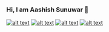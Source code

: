 ### Hi, I am Aashish Sunuwar 👋

<!--
**aashish-sunuwar/aashish-sunuwar** is a ✨ _special_ ✨ repository because its `README.md` (this file) appears on your GitHub profile.

- 🌱 I’m currently studying Bachelor in Computer Science in Herald College Kathmandu.

- 📫 How to reach me:<!-- Please don't remove this: Grab your social icons from https://github.com/carlsednaoui/gitsocial -->

<!-- display the social media buttons in your README -->

[![alt text][1.1]][1]
[![alt text][2.1]][2]
[![alt text][3.1]][3]
[![alt text][4.1]][4]


<!-- links to social media icons -->
<!-- no need to change these -->

<!-- icons with padding -->

[1.1]: http://i.imgur.com/tXSoThF.png (twitter icon with padding)
[2.1]: http://i.imgur.com/P3YfQoD.png (facebook icon with padding)
[3.1]: http://i.imgur.com/1AGmwO3.png (dribbble icon with padding)
[4.1]: http://i.imgur.com/0o48UoR.png (github icon with padding)

<!-- icons without padding -->

[1.2]: http://i.imgur.com/wWzX9uB.png (twitter icon without padding)
[2.2]: http://i.imgur.com/fep1WsG.png (facebook icon without padding)
[3.2]: http://i.imgur.com/Vvy3Kru.png (dribbble icon without padding)
[4.2]: http://i.imgur.com/9I6NRUm.png (github icon without padding)


<!-- links to your social media accounts -->
<!-- update these accordingly -->

[1]: http://www.twitter.com/ArtistSunuwar
[2]: http://www.facebook.com/spydermyaan
[3]: http://dribbble.com/aashish-sunuwar
[4]: http://www.github.com/aashish-sunuwar

<!-- Please don't remove this: Grab your social icons from https://github.com/carlsednaoui/gitsocial -->
